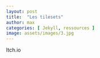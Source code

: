 ```yaml
---
layout: post
title:  "Les tilesets"
author: max
categories: [ Jekyll, ressources ]
image: assets/images/3.jpg
---
```



Itch.io


<!--stackedit_data:
eyJoaXN0b3J5IjpbLTI1MDY0OTU4MywyMTQ1NDYzNTMxXX0=
-->